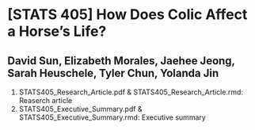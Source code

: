 # [STATS 405] How Does Colic Affect a Horse’s Life?

## David Sun, Elizabeth Morales, Jaehee Jeong, Sarah Heuschele, Tyler Chun, Yolanda Jin

1. STATS405_Research_Article.pdf & STATS405_Research_Article.rmd: Reaserch article
2. STATS405_Executive_Summary.pdf & STATS405_Executive_Summary.rmd: Executive summary